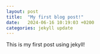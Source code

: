 ```yaml
---
layout: post
title:  "My first blog post!"
date:   2024-06-16 10:19:03 +0200
categories: jekyll update
---
```

This is my first post using jekyll!